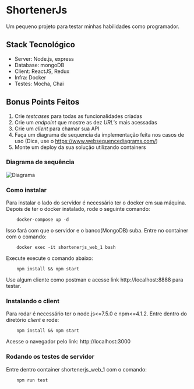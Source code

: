 # ShortenerJs
Um pequeno projeto para testar minhas habilidades como programador.

## Stack Tecnológico

- Server: Node.js, express
- Database: mongoDB
- Client: ReactJS, Redux
- Infra: Docker
- Testes: Mocha, Chai

## Bonus Points Feitos

1. Crie *testcases* para todas as funcionalidades criadas
2. Crie um *endpoint* que mostre as dez *URL's* mais acessadas 
3. Crie um *client* para chamar sua API
4. Faça um diagrama de sequencia da implementação feita nos casos de uso (Dica, use o https://www.websequencediagrams.com/)
5. Monte um deploy da sua solução utilizando containers 

### Diagrama de sequência

![Diagrama](http://i.imgur.com/VdhiWHN.png)

### Como instalar

Para instalar o lado do servidor é necessário ter o docker em sua máquina.
Depois de ter o docker instalado, rode o seguinte comando:

```
    docker-compose up -d
```

Isso fará com que o servidor e o banco(MongoDB) suba. Entre no container com o comando:

```
    docker exec -it shortenerjs_web_1 bash
```

Execute execute o comando abaixo:

```
    npm install && npm start
```

Use algum cliente como postman e acesse link http://localhost:8888 para testar.

### Instalando o client

Para rodar é necessário ter o node.js<=7.5.0 e npm<=4.1.2.
Entre dentro do diretório *client* e rode:

```
    npm install && npm start
```

Acesse o navegador pelo link: http://localhost:3000

### Rodando os testes de servidor

Entre dentro container shortenerjs_web_1 com o comando:

```
    npm run test
```